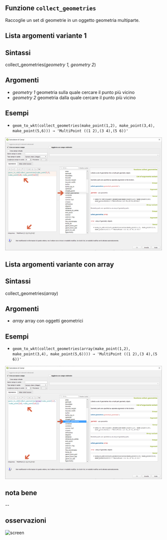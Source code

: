 ## Funzione `collect_geometries`

Raccoglie un set di geometrie in un oggetto geometria multiparte.

## Lista argomenti variante 1

## Sintassi

collect_geometries(_geometry 1, geometry 2_)

## Argomenti

* _geometry 1_ geometria sulla quale cercare il punto più vicino
* _geometry 2_ geometria dalla quale cercare il punto più vicino


## Esempi

* `geom_to_wkt(collect_geometries(make_point(1,2), make_point(3,4), make_point(5,6))) → 'MultiPoint ((1 2),(3 4),(5 6))'`

![](/img/geometria/collect_geometries/collect_geometries2.png)

## Lista argomenti variante con array

## Sintassi

collect_geometries(_array_)

## Argomenti

* _array_ array con oggetti geometrici


## Esempi

* `geom_to_wkt(collect_geometries(array(make_point(1,2), make_point(3,4), make_point(5,6)))) → 'MultiPoint ((1 2),(3 4),(5 6))'`

![](/img/geometria/collect_geometries/collect_geometries1.png)

## nota bene

--

## osservazioni

![screen](https://user-images.githubusercontent.com/1829991/63907352-6ca4ff80-ca5e-11e9-9b18-82a1618e1eba.png)